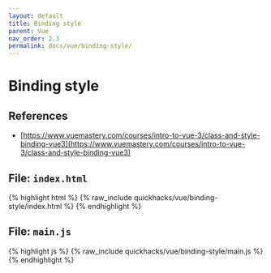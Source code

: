 ```yaml
---
layout: default
title: Binding style
parent: Vue
nav_order: 2.3
permalink: docs/vue/binding-style/
---
```


# Binding style

## References

- [https://www.vuemastery.com/courses/intro-to-vue-3/class-and-style-binding-vue3](https://www.vuemastery.com/courses/intro-to-vue-3/class-and-style-binding-vue3)

## File: `index.html`

{% highlight html %}
{% raw_include quickhacks/vue/binding-style/index.html %}
{% endhighlight %}

## File: `main.js`

{% highlight js %}
{% raw_include quickhacks/vue/binding-style/main.js %}
{% endhighlight %}
